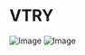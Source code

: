 # VTRY
![Image](https://github.com/user-attachments/assets/6e51ee3e-87dc-456d-b5ef-f1b2fa5f05a1)
![Image](https://github.com/user-attachments/assets/54a08e5e-31d2-4738-a629-1aab6daaa2d5)